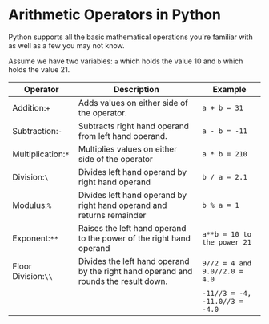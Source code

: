 # Arithmetic Operators in Python

Python supports all the basic mathematical operations you're familiar with as well as
a few you may not know.

Assume we have two variables: `a` which holds the value 10 and `b` which holds the value 21.

| **Operator**        | **Description**                                                                     | **Example**                    |
|---------------------|-------------------------------------------------------------------------------------|--------------------------------|
| Addition:`+`        | Adds values on either side of the operator.                                         | `a + b = 31`                   |
| Subtraction:`-`     |	Subtracts right hand operand from left hand operand.                                | `a - b = -11`                  |
| Multiplication:`*`  | Multiplies values on either side of the operator                                    | `a * b = 210`                  |
| Division:`\`        | Divides left hand operand by right hand operand                                     | `b / a = 2.1`                  |
| Modulus:`%`         | Divides left hand operand by right hand operand and returns remainder               | `b % a = 1`                    |
| Exponent:`**`       | Raises the left hand operand to the power of the right hand operand                 | `a**b = 10 to the power 21`    |
| Floor Division:`\\` | Divides the left hand operand by the right hand operand and rounds the result down. | `9//2 = 4 and 9.0//2.0 = 4.0`  |
|                     |                                                                                     | `-11//3 = -4, -11.0//3 = -4.0` | 
